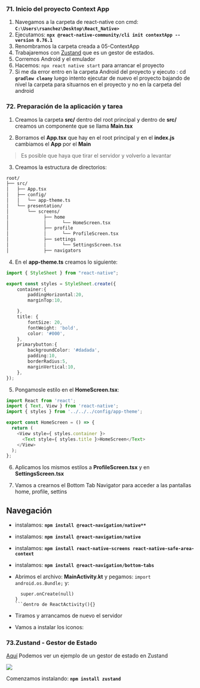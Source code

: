 
### 71. Inicio del proyecto Context App
1. Navegamos a la carpeta de react-native con cmd: **```C:\Users\rsanchez\Desktop\React_Native>```**
2. Ejecutamos: **```npx @react-native-community/cli init contextApp --version 0.76.1```**
3. Renombramos la carpeta creada a 05-ContextApp
4. Trabajaremos con [Zustand](https://zustand.docs.pmnd.rs/getting-started/introduction) que es un gestor de estados.
5. Corremos Android y el emulador
6. Hacemos: ```npx react native start``` para arrancar el proyecto
7. Si me da error entro en la carpeta Android del proyecto y ejecuto : cd **```gradlew cleany```** luego intento ejecutar de nuevo el proyecto bajando de nivel la carpeta para situarnos en el proyecto y no en la carpeta del android

### 72. Preparación de la aplicación y tarea

1. Creamos la carpeta **src/**  dentro del root principal y dentro de **src/** creamos un componente que se llama **Main.tsx**

2. Borramos el **App.tsx** que hay en el root principal y en el **index.js** cambiamos el **App** por el **Main**
>Es posible que haya que tirar el servidor y volverlo a levantar

3. Creamos la estructura de directorios:
```bash
root/
├── src/
│   ├── App.tsx
│   ├── config/
│   │   └── app-theme.ts
│   └── presentation/
│       └── screens/
│             ├── home
│             │      └── HomeScreen.tsx
│             ├── profile 
│             │      └── ProfileScreen.tsx    
│             ├── settings 
│             │      └── SettingsScreen.tsx    
│             ├── navigators

```

4. En el **app-theme.ts** creamos lo siguiente:
```ts
import { StyleSheet } from "react-native";

export const styles = StyleSheet.create({
    container:{
        paddingHorizontal:20,
        marginTop:10,

    },
    title: {
        fontSize: 20,
        fontWeight: 'bold',
        color: '#000',
    },
    primarybutton:{
        backgroundColor: '#dadada',
        padding:10,
        borderRadius:5,
        marginVertical:10,
    },
});
```
5. Pongamosle estilo en el **HomeScreen.tsx**:
```ts
import React from 'react';
import { Text, View } from 'react-native';
import { styles } from '../../../config/app-theme';

export const HomeScreen = () => {
  return (
    <View style={ styles.container }>
      <Text style={ styles.title }>HomeScreen</Text>
    </View>
  );
};
```
6. Aplicamos los mismos estilos a **ProfileScreen.tsx** y en **SettingsScreen.tsx**

7. Vamos a crearnos el Bottom Tab Navigator para acceder a las pantallas home, profile, settins

## Navegación

- instalamos: **```npm install @react-navigation/native**```**
- instalamos: **```npm install @react-navigation/native```**
- instalamos: **```npm install react-native-screens react-native-safe-area-context```**
- instalamos: **```npm install @react-navigation/bottom-tabs```**
- Abrimos el archivo: **MainActivity.kt** y pegamos:
  ```import android.os.Bundle;``` y:
  ``` override fun onCreate(savedInstanceState: Bundle?) {
    super.onCreate(null)
  }
  ```dentro de ReactActivity(){}
- Tiramos y arrancamos de nuevo el servidor

- Vamos a instalar los iconos:


### 73.Zustand - Gestor de Estado

[Aquí](https://zustand-demo.pmnd.rs/) Podemos ver un ejemplo de un gestor de estado en Zustand

![](./img/01_zustand.png)

Comenzamos instalando:
**```npm install zustand```**
